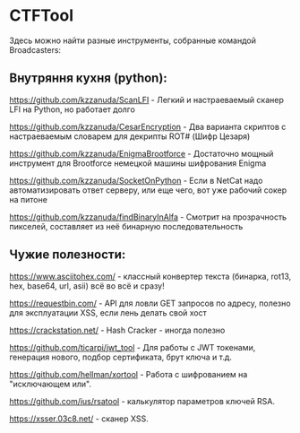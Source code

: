 # CTFTool

Здесь можно найти разные инструменты, собранные командой Broadcasters:

## Внутряння кухня (python):

https://github.com/kzzanuda/ScanLFI - Легкий и настраеваемый сканер LFI на Python, но работает долго

https://github.com/kzzanuda/CesarEncryption - Два варианта скриптов с настраеваемым словарем для декрипты ROT# (Шифр Цезаря)

https://github.com/kzzanuda/EnigmaBrootforce - Достаточно мощный инструмент для Brootforce немецкой машины шифрования Enigma

https://github.com/kzzanuda/SocketOnPython - Если в NetCat надо автоматизировать ответ серверу, или еще чего, вот уже рабочий сокер на питоне

https://github.com/kzzanuda/findBinaryInAlfa - Смотрит на прозрачность пикселей, составляет из неё бинарную последовательность


## Чужие полезности:

https://www.asciitohex.com/ - классный конвертер текста (бинарка, rot13, hex, base64, url, asii) всё во всё и сразу!

https://requestbin.com/ - API для ловли GET запросов по адресу, полезно для эксплуатации XSS, если лень делать свой хост

https://crackstation.net/ - Hash Cracker - иногда полезно

https://github.com/ticarpi/jwt_tool - Для работы с JWT токенами, генерация нового, подбор сертификата, брут ключа и т.д.

https://github.com/hellman/xortool - Работа с шифрованием на "исключающем или".

https://github.com/ius/rsatool - калькулятор параметров ключей RSA.

https://xsser.03c8.net/ - сканер XSS.
